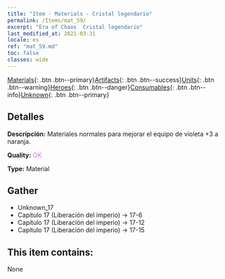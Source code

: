 ```yaml
---
title: "Item - Materials - Cristal legendario"
permalink: /Items/mat_59/
excerpt: "Era of Chaos  Cristal legendario"
last_modified_at: 2021-03-31
locale: es
ref: "mat_59.md"
toc: false
classes: wide
---
```

 [Materials](/es/Items/){: .btn .btn--primary}[Artifacts](/es/Items/Artifacts/){: .btn .btn--success}[Units](/es/Items/Units/){: .btn .btn--warning}[Heroes](/es/Items/Heroes/){: .btn .btn--danger}[Consumables](/es/Items/Consumables/){: .btn .btn--info}[Unknown](/es/Items/Unknown/){: .btn .btn--primary}

## Detalles
 **Descripción:** Materiales normales para mejorar el equipo de violeta +3 a naranja.

 **Quality:** <span style="color: #DA70D6">OK</span>

 **Type:** Material

## Gather

*    Unknown_17 
*    Capítulo 17 (Liberación del imperio) -> 17-6 
*    Capítulo 17 (Liberación del imperio) -> 17-12 
*    Capítulo 17 (Liberación del imperio) -> 17-15 

## This item contains:

  None

